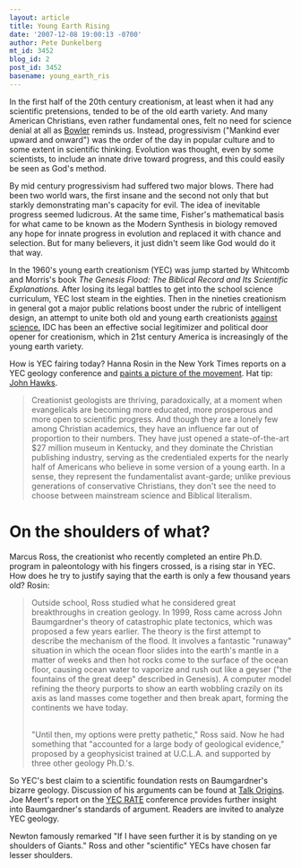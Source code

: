 ```yaml
---
layout: article
title: Young Earth Rising
date: '2007-12-08 19:00:13 -0700'
author: Pete Dunkelberg
mt_id: 3452
blog_id: 2
post_id: 3452
basename: young_earth_ris
---
```

In the first half of the 20th century creationism, at least when it had any scientific pretensions, tended to be of the old earth variety. And many American Christians, even rather fundamental ones, felt no need for science denial at all as [Bowler](http://www.hup.harvard.edu/catalog/BOWMON.html) reminds us. Instead, progressivism ("Mankind ever upward and onward") was the order of the day in popular culture and to some extent in scientific thinking. Evolution was thought, even by some scientists, to include an innate drive toward progress, and this could easily be seen as God's method.

By mid century progressivism had suffered two major blows. There had been two world wars, the first insane and the second not only that but starkly demonstrating man's capacity for evil. The idea of inevitable progress seemed ludicrous. At the same time, Fisher's mathematical basis for what came to be known as the Modern Synthesis in biology removed any hope for innate progress in evolution and replaced it with chance and selection. But for many believers, it just didn't seem like God would do it that way.

In the 1960's young earth creationism (YEC) was jump started by Whitcomb and Morris's book _The Genesis Flood: The Biblical Record and Its Scientific Explanations._ After losing its legal battles to get into the school science curriculum, YEC lost steam in the eighties. Then in the nineties creationism in general got a major public relations boost under the rubric of intelligent design, an attempt to unite both old and young earth creationists [against science.](http://www.antievolution.org/features/wedge.html) IDC has been an effective social legitimizer and political door opener for creationism, which in 21st century America is increasingly of the young earth variety.

How is YEC fairing today?  Hanna Rosin in the New York Times reports on a YEC geology conference and   [paints a picture of the movement](http://www.nytimes.com/2007/11/25/magazine/25wwln-geologists-t.html?_r=1&amp;oref=slogin).  Hat tip: [John Hawks](http://johnhawks.net/weblog/topics/creation/creation_geology_conference_2007.html).

> Creationist geologists are thriving, paradoxically, at a moment when evangelicals are becoming more educated, more prosperous and more open to scientific progress. And though they are a lonely few among Christian academics, they have an influence far out of proportion to their numbers. They have just opened a state-of-the-art $27 million museum in Kentucky, and they dominate the Christian publishing industry, serving as the credentialed experts for the nearly half of Americans who believe in some version of a young earth. In a sense, they represent the fundamentalist avant-garde; unlike previous generations of conservative Christians, they don't see the need to choose between mainstream science and Biblical literalism.

# On the shoulders of what?

Marcus Ross, the creationist who recently completed an entire Ph.D. program in paleontology with his fingers crossed, is a rising star in YEC. How does he try to justify saying that the earth is only a few thousand years old? Rosin:

> Outside school, Ross studied what he considered great breakthroughs in creation geology. In 1999, Ross came across John Baumgardner's theory of catastrophic plate tectonics, which was proposed a few years earlier. The theory is the first attempt to describe the mechanism of the flood. It involves a fantastic "runaway" situation in which the ocean floor slides into the earth's mantle in a matter of weeks and then hot rocks come to the surface of the ocean floor, causing ocean water to vaporize and rush out like a geyser ("the fountains of the great deep" described in Genesis). A computer model refining the theory purports to show an earth wobbling crazily on its axis as land masses come together and then break apart, forming the continents we have today. <br /> <br />
> 
> "Until then, my options were pretty pathetic," Ross said. Now he had something that "accounted for a large body of geological evidence," proposed by a geophysicist trained at U.C.L.A. and supported by three other geology Ph.D.'s.

So YEC's best claim to a scientific foundation rests on Baumgardner's bizarre geology.  Discussion of his arguments can be found at [Talk Origins](http://www.google.com/custom?q=Baumgardner&amp;sa=Search&amp;sitesearch=www.talkorigins.org). Joe Meert's report on the [YEC RATE](http://scienceantiscience.blogspot.com/2007/04/evening-with-rate.html) conference provides further insight into Baumgardner's standards of argument. Readers are invited to analyze YEC geology.

Newton famously remarked "If I have seen further it is by standing on ye shoulders of Giants."  Ross and other "scientific" YECs have chosen far lesser shoulders.

